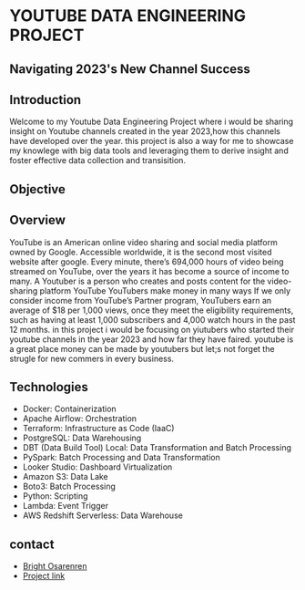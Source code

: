 # YOUTUBE DATA ENGINEERING PROJECT

## Navigating 2023's New Channel Success

## Introduction

Welcome to my Youtube Data Engineering Project where i would be sharing insight on Youtube channels created in the year 2023,how this channels have developed over the year. this project is also a way for me to showcase my knowlege with big data tools and leveraging them to derive insight and foster effective data collection and transisition.

## Objective

## Overview
YouTube is an American online video sharing and social media platform owned by Google. Accessible worldwide, it is the second most visited website after google. Every minute, there’s 694,000 hours of video being streamed on YouTube, over the years it has become a source of income to many. A Youtuber is a person who creates and posts content for the video-sharing platform YouTube YouTubers make money in many ways If we only consider income from YouTube’s Partner program, YouTubers earn an average of $18 per 1,000 views, once they meet the eligibility requirements, such as having at least 1,000 subscribers and 4,000 watch hours in the past 12 months. in this project i would be focusing on yiutubers who started their youtube channels in the year 2023 and how far they have faired. youtube is a great place money can be made by youtubers but let;s not forget the strugle for new commers in every business.



## Technologies

* Docker: Containerization  
* Apache Airflow: Orchestration   
* Terraform: Infrastructure as Code (IaaC)  
* PostgreSQL: Data Warehousing  
* DBT (Data Build Tool) Local: Data Transformation and Batch Processing  
* PySpark: Batch Processing and Data Transformation  
* Looker Studio: Dashboard Virtualization 
* Amazon S3: Data Lake  
* Boto3: Batch Processing  
* Python: Scripting
* Lambda: Event Trigger
* AWS Redshift Serverless: Data Warehouse


## contact
* [Bright Osarenren](linkedin.com/in/brightosas)
* [Project link](https://github.com/BrightOsas/Youtube-Data-Pipeline)
